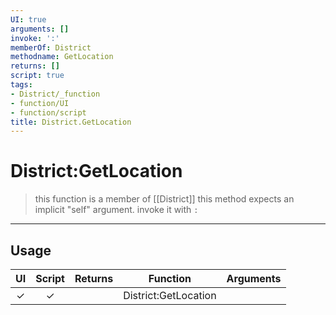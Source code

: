 ```yaml
---
UI: true
arguments: []
invoke: ':'
memberOf: District
methodname: GetLocation
returns: []
script: true
tags:
- District/_function
- function/UI
- function/script
title: District.GetLocation
---
```

# District:GetLocation
> this function is a member of [[District]]
> this method expects an implicit "self" argument. invoke it with `:`
-----
## Usage
|  UI | Script | Returns | Function | Arguments |
|:---:|:------:|-------:|:--------:|:---------|
|✓|✓||District:GetLocation||
